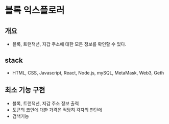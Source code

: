 # 블록 익스플로러

## 개요

- 블록, 트랜잭션, 지갑 주소에 대한 모든 정보를 확인할 수 있다.

## stack

- HTML, CSS, Javascript, React, Node.js, mySQL, MetaMask, Web3, Geth

## 최소 기능 구현

- 블록, 트랜잭션, 지갑 주소 정보 출력
- 토큰의 코인에 대한 가격은 적당히 각자의 판단에
- 검색기능
